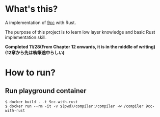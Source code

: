 # What's this?
A implementation of [9cc](https://www.sigbus.info/compilerbook) with Rust.

The purpose of this project is to learn low layer knowledge and basic Rust implementation skill.

**Completed 11/28(From Chapter 12 onwards, it is in the middle of writing)(12章から先は執筆途中らしい)**

# How to run?
## Run playground container
```
$ docker build . -t 9cc-with-rust
$ docker run --rm -it -v $(pwd)/compiler:/compiler -w /compiler 9cc-with-rust
```
